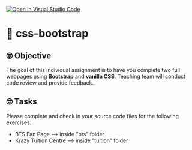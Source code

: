 [![Open in Visual Studio Code](https://classroom.github.com/assets/open-in-vscode-f059dc9a6f8d3a56e377f745f24479a46679e63a5d9fe6f495e02850cd0d8118.svg)](https://classroom.github.com/online_ide?assignment_repo_id=5658193&assignment_repo_type=AssignmentRepo)
# :wave: css-bootstrap

## 🤓 Objective
The goal of this individual assignment is to have you complete two full webpages using **Bootstrap** and **vanilla CSS**. Teaching team will conduct code review and provide feedback.

## 🤓 Tasks
Please complete and check in your source code files for the following exercises:
* BTS Fan Page --> inside "bts" folder
* Krazy Tuition Centre --> inside "tuition" folder
